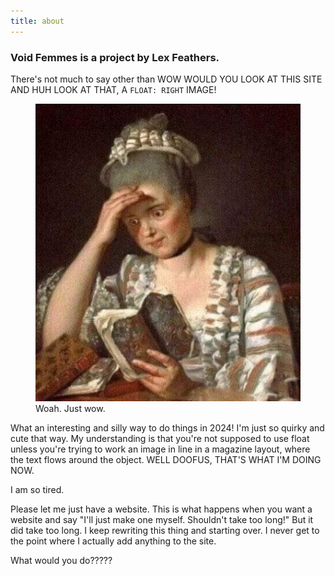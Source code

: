 ```yaml
---
title: about
---
```


### Void Femmes is a project by Lex Feathers.
There's not much to say other than WOW WOULD YOU LOOK AT THIS SITE AND HUH LOOK AT THAT, 
A `FLOAT: RIGHT` IMAGE!
<figure class="right">
  <img src="/assets/images/oofeyes.jpg" alt="A painting of a woman staring a book she's reading with wide, incredulous eyes."> 
  <figcaption>Woah. Just wow.</figcaption>
</figure>

What an interesting and silly way to do things in 2024! I'm just so quirky and cute that way. My understanding is that you're not supposed to use float unless you're trying to work an image in line in a magazine layout, where the text flows around the object. WELL DOOFUS, THAT'S WHAT I'M DOING NOW.

I am so tired.

Please let me just have a website. This is what happens when you want a website and say "I'll just make one myself. Shouldn't take too long!"
But it did take too long. I keep rewriting this thing and starting over. I never get to the point where I actually add anything to the site.

What would you do?????